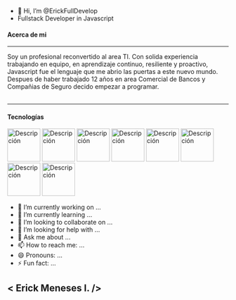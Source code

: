 - 👋 Hi, I’m @ErickFullDevelop
- Fullstack Developer in Javascript

#### Acerca de mi

<hr> 
Soy un profesional reconvertido al area TI. Con solida experiencia trabajando en equipo, en aprendizaje continuo, resiliente y proactivo, Javascript fue el lenguaje que me abrio las puertas a este nuevo mundo. Despues de haber trabajado 12 años en area Comercial de Bancos y Compañias de Seguro decido empezar a programar.
<br>    <br>
<hr>


#### Tecnologías
 

 <img src="https://github.com/user-attachments/assets/4091ec01-28be-4bc0-a387-33248cc5c24a" alt="Descripción" width="75">

 <img src="https://github.com/user-attachments/assets/cfec91b5-0262-463f-99d3-c07c1b2ea06f" alt="Descripción" width="75">

 <img src="https://github.com/user-attachments/assets/b9905a26-bee4-40c3-afdd-9470a6dbbd1b" alt="Descripción" width="75">

 <img src="https://github.com/user-attachments/assets/a4e33311-52fa-4603-832f-5dec17e31411" alt="Descripción" width="75">

 <img src="https://github.com/user-attachments/assets/92a62a1b-1a89-4a85-817e-7ddd52a0cce0" alt="Descripción" width="75">
 
 <img src="https://github.com/user-attachments/assets/e5c3c7ce-2d2e-4922-93bc-b1c0c9fb8e21" alt="Descripción" width="75">

 <img src="https://github.com/user-attachments/assets/f1c88136-15cb-4a92-b05b-cbab4e76e6f4" alt="Descripción" width="75">

 <img src="https://github.com/user-attachments/assets/8ec73860-0408-4d07-b168-d246cea73b51" alt="Descripción" width="75">



- 🔭 I’m currently working on ...
 - 🌱 I’m currently learning ...
 - 👯 I’m looking to collaborate on ...
 - 🤔 I’m looking for help with ...
 - 💬 Ask me about ...
 - 📫 How to reach me: ...
 - 😄 Pronouns: ...
 - ⚡ Fun fact: ...

## < Erick Meneses I. />




<!---
ErickFullDevelop/ErickFullDevelop is a ✨ special ✨ repository because its `README.md` (this file) appears on your GitHub profile.
You can click the Preview link to take a look at your changes.
--->
